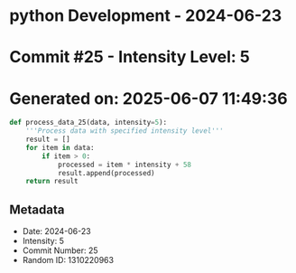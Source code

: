 ﻿# python Development - 2024-06-23
# Commit #25 - Intensity Level: 5
# Generated on: 2025-06-07 11:49:36
```python
def process_data_25(data, intensity=5):
    '''Process data with specified intensity level'''
    result = []
    for item in data:
        if item > 0:
            processed = item * intensity + 58
            result.append(processed)
    return result
```
## Metadata
- Date: 2024-06-23
- Intensity: 5
- Commit Number: 25
- Random ID: 1310220963
